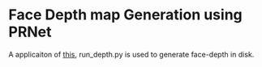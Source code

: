 # Face Depth map Generation using PRNet

A applicaiton of [this](https://github.com/clks-wzz/PRNet-Depth-Generation), run_depth.py is used to generate face-depth in disk. 
